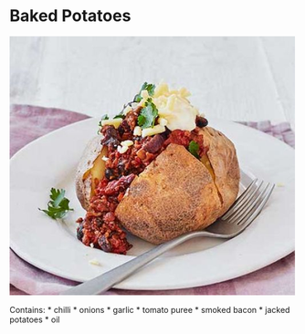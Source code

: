 # Baked Potatoes

![potatoes](../images/baked_potato.jpg)

Contains:
	* chilli
	* onions
	* garlic
	* tomato puree
	* smoked bacon
	* jacked potatoes
	* oil
	
